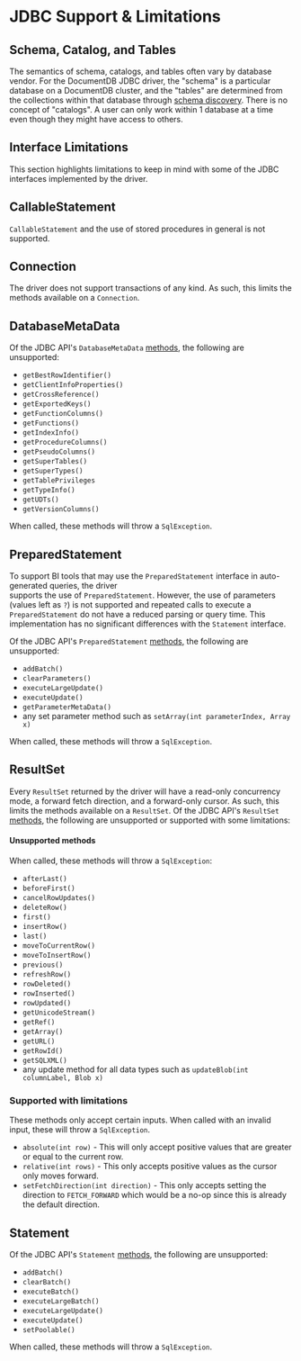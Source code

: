 # JDBC Support & Limitations

## Schema, Catalog, and Tables
The semantics of schema, catalogs, and tables often vary by database vendor.
For the DocumentDB JDBC driver, the "schema" is a particular database on a DocumentDB cluster, and
the "tables" are determined from the collections within that database through [schema discovery]().
There is no concept of "catalogs". A user can only work within 1 database 
at a time even though they might have access to others.

## Interface Limitations
This section highlights limitations to keep in mind with some of the JDBC interfaces 
implemented by the driver.

## CallableStatement
`CallableStatement` and the use of stored procedures in general is not supported.

## Connection
The driver does not support transactions of any kind. 
As such, this limits the methods available on a `Connection`.

## DatabaseMetaData
Of the JDBC API's `DatabaseMetaData` [methods](https://docs.oracle.com/javase/8/docs/api/java/sql/DatabaseMetaData.html),
the following are unsupported:

- `getBestRowIdentifier()`
- `getClientInfoProperties()`
- `getCrossReference()`
- `getExportedKeys()`
- `getFunctionColumns()`
- `getFunctions()`
- `getIndexInfo()`
- `getProcedureColumns()`
- `getPseudoColumns()`
- `getSuperTables()`
- `getSuperTypes()`
- `getTablePrivileges`
- `getTypeInfo()`
- `getUDTs()`
- `getVersionColumns()`

When called, these methods will throw a `SqlException`.

## PreparedStatement
To support BI tools that may use the `PreparedStatement` interface in auto-generated queries, the driver  
supports the use of `PreparedStatement`. However, the use of parameters (values left as `?`) is not supported
and repeated calls to execute a `PreparedStatement` do not have a reduced parsing or query time.
This implementation has no significant differences with the `Statement` interface.

Of the JDBC API's `PreparedStatement` [methods](https://docs.oracle.com/javase/8/docs/api/java/sql/PreparedStatement.html),
the following are unsupported:

- `addBatch()`
- `clearParameters()`
- `executeLargeUpdate()`
- `executeUpdate()`
- `getParameterMetaData()`
- any set parameter method such as `setArray(int parameterIndex, Array x)`

When called, these methods will throw a `SqlException`.

## ResultSet
Every `ResultSet` returned by the driver will have a read-only concurrency mode,
a forward fetch direction, and a forward-only cursor.
As such, this limits the methods available on a `ResultSet`.
Of the JDBC API's `ResultSet` [methods](https://docs.oracle.com/javase/8/docs/api/java/sql/ResultSet.html),
the following are unsupported or supported with some limitations:

#### Unsupported methods
When called, these methods will throw a `SqlException`:

- `afterLast()`
- `beforeFirst()`
- `cancelRowUpdates()`
- `deleteRow()`
- `first()`
- `insertRow()`
- `last()`
- `moveToCurrentRow()`
- `moveToInsertRow()`
- `previous()`
- `refreshRow()`
- `rowDeleted()`
- `rowInserted()`
- `rowUpdated()`
- `getUnicodeStream()`
- `getRef()`
- `getArray()`
- `getURL()`
- `getRowId()`
- `getSQLXML()`
- any update method for all data types such as `updateBlob(int columnLabel, Blob x)`

### Supported with limitations
These methods only accept certain inputs. When called with an invalid input, these will throw a `SqlException`.
- `absolute(int row)` - This will only accept positive values that are greater or equal to the current row.
- `relative(int rows)` - This only accepts positive values as the cursor only moves forward.
- `setFetchDirection(int direction)` - This only accepts setting the direction to `FETCH_FORWARD` which would be
  a no-op since this is already the default direction.
  
## Statement
Of the JDBC API's `Statement` [methods](https://docs.oracle.com/javase/8/docs/api/java/sql/Statement.html),
the following are unsupported:

- `addBatch()`
- `clearBatch()`
- `executeBatch()`
- `executeLargeBatch()`
- `executeLargeUpdate()`
- `executeUpdate()`
- `setPoolable()`

When called, these methods will throw a `SqlException`.